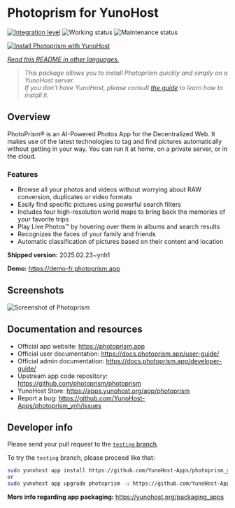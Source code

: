 <!--
N.B.: This README was automatically generated by <https://github.com/YunoHost/apps/tree/master/tools/readme_generator>
It shall NOT be edited by hand.
-->

# Photoprism for YunoHost

[![Integration level](https://apps.yunohost.org/badge/integration/photoprism)](https://ci-apps.yunohost.org/ci/apps/photoprism/)
![Working status](https://apps.yunohost.org/badge/state/photoprism)
![Maintenance status](https://apps.yunohost.org/badge/maintained/photoprism)

[![Install Photoprism with YunoHost](https://install-app.yunohost.org/install-with-yunohost.svg)](https://install-app.yunohost.org/?app=photoprism)

*[Read this README in other languages.](./ALL_README.md)*

> *This package allows you to install Photoprism quickly and simply on a YunoHost server.*  
> *If you don't have YunoHost, please consult [the guide](https://yunohost.org/install) to learn how to install it.*

## Overview

PhotoPrism® is an AI-Powered Photos App for the Decentralized Web. It makes use of the latest technologies to tag and find pictures automatically without getting in your way. You can run it at home, on a private server, or in the cloud.

### Features

- Browse all your photos and videos without worrying about RAW conversion, duplicates or video formats
- Easily find specific pictures using powerful search filters
- Includes four high-resolution world maps to bring back the memories of your favorite trips
- Play Live Photos™ by hovering over them in albums and search results
- Recognizes the faces of your family and friends
- Automatic classification of pictures based on their content and location


**Shipped version:** 2025.02.23~ynh1

**Demo:** <https://demo-fr.photoprism.app>

## Screenshots

![Screenshot of Photoprism](./doc/screenshots/photoprism.jpg)

## Documentation and resources

- Official app website: <https://photoprism.app>
- Official user documentation: <https://docs.photoprism.app/user-guide/>
- Official admin documentation: <https://docs.photoprism.app/developer-guide/>
- Upstream app code repository: <https://github.com/photoprism/photoprism>
- YunoHost Store: <https://apps.yunohost.org/app/photoprism>
- Report a bug: <https://github.com/YunoHost-Apps/photoprism_ynh/issues>

## Developer info

Please send your pull request to the [`testing` branch](https://github.com/YunoHost-Apps/photoprism_ynh/tree/testing).

To try the `testing` branch, please proceed like that:

```bash
sudo yunohost app install https://github.com/YunoHost-Apps/photoprism_ynh/tree/testing --debug
or
sudo yunohost app upgrade photoprism -u https://github.com/YunoHost-Apps/photoprism_ynh/tree/testing --debug
```

**More info regarding app packaging:** <https://yunohost.org/packaging_apps>

